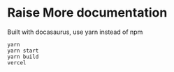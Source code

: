 # Raise More documentation

Built with docasaurus, use yarn instead of npm

```
yarn
yarn start
yarn build
vercel
```
